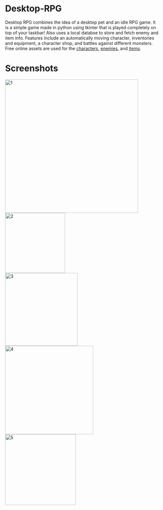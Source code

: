 # Desktop-RPG
Desktop RPG combines the idea of a desktop pet and an idle RPG game. It is a simple game made in python using tkinter that is played completely on top of your taskbar! Also uses a local databse to store and fetch enemy and item info. Features include an automatically moving character, inventories and equipment, a character shop, and battles against different monsters. Free online assets are used for the [characters](https://alexdraws.itch.io/pixel-champions), [enemies](https://craftpix.net/freebies/free-field-enemies-pixel-art-for-tower-defense/), and [items](https://shikashipx.itch.io/shikashis-fantasy-icons-pack).

# Screenshots
<img width="433" alt="1" src="https://github.com/saldelv/Desktop-RPG/assets/96501610/b3e66608-93c5-4790-a2f5-a70b47050b44">\
<img width="195" alt="2" src="https://github.com/saldelv/Desktop-RPG/assets/96501610/bba6e6b2-c9e9-46d7-83c6-aba5446bd2f5">\
<img width="236" alt="3" src="https://github.com/saldelv/Desktop-RPG/assets/96501610/9a6192ee-41b3-4c56-9e6d-dea0e90ca1bc">\
<img width="287" alt="4" src="https://github.com/saldelv/Desktop-RPG/assets/96501610/917af9ae-d9ef-401a-92c9-68da3057a44d">\
<img width="230" alt="5" src="https://github.com/saldelv/Desktop-RPG/assets/96501610/6772107c-b6ee-4d8f-8fce-d3cb587d59be">
